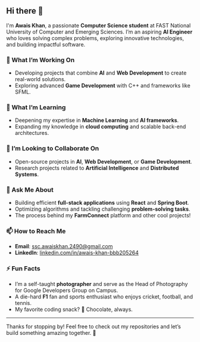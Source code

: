 ## Hi there 👋  
I'm **Awais Khan**, a passionate **Computer Science student** at FAST National University of Computer and Emerging Sciences. I’m an aspiring **AI Engineer** who loves solving complex problems, exploring innovative technologies, and building impactful software.  

### 🔭 What I’m Working On  
- Developing projects that combine **AI** and **Web Development** to create real-world solutions.  
- Exploring advanced **Game Development** with C++ and frameworks like SFML.  

### 🌱 What I’m Learning  
- Deepening my expertise in **Machine Learning** and **AI frameworks**.  
- Expanding my knowledge in **cloud computing** and scalable back-end architectures.  

### 👯 I’m Looking to Collaborate On  
- Open-source projects in **AI**, **Web Development**, or **Game Development**.  
- Research projects related to **Artificial Intelligence** and **Distributed Systems**.  

### 💬 Ask Me About  
- Building efficient **full-stack applications** using **React** and **Spring Boot**.  
- Optimizing algorithms and tackling challenging **problem-solving tasks**.  
- The process behind my **FarmConnect** platform and other cool projects!  

### 📫 How to Reach Me  
- **Email**: [ssc.awaiskhan.2490@gmail.com](mailto:ssc.awaiskhan.2490@gmail.com)  
- **LinkedIn**: [linkedin.com/in/awais-khan-bbb205264](https://www.linkedin.com/in/awais-khan-bbb205264)  

### ⚡ Fun Facts  
- I’m a self-taught **photographer** and serve as the Head of Photography for Google Developers Group on Campus.  
- A die-hard **F1** fan and sports enthusiast who enjoys cricket, football, and tennis.  
- My favorite coding snack? 🍫 Chocolate, always.  

---

Thanks for stopping by! Feel free to check out my repositories and let’s build something amazing together. 🚀  
